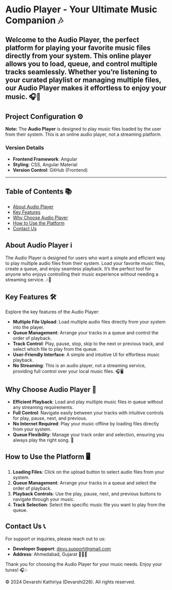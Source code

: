 # Audio Player - Your Ultimate Music Companion 🎶
Welcome to the Audio Player, the perfect platform for playing your favorite music files directly from your system. This online player allows you to load, queue, and control multiple tracks seamlessly. Whether you’re listening to your curated playlist or managing multiple files, our Audio Player makes it effortless to enjoy your music. 🎧🎵
---

## Project Configuration ⚙️

**Note:** The **Audio Player** is designed to play music files loaded by the user from their system. This is an online audio player, not a streaming platform.

### Version Details
- **Frontend Framework**: Angular
- **Styling**: CSS, Angular Material
- **Version Control**: GitHub (Frontend)

---
## Table of Contents 📚

- [About Audio Player](#about-audio-player)
- [Key Features](#key-features)
- [Why Choose Audio Player](#why-choose-audio-player)
- [How to Use the Platform](#how-to-use-the-platform)
- [Contact Us](#contact-us)

## About Audio Player ℹ️

The Audio Player is designed for users who want a simple and efficient way to play multiple audio files from their system. Load your favorite music files, create a queue, and enjoy seamless playback. It’s the perfect tool for anyone who enjoys controlling their music experience without needing a streaming service. 🎶🎤

## Key Features 🛠️

Explore the key features of the Audio Player:

- **Multiple File Upload**: Load multiple audio files directly from your system into the player.
- **Queue Management**: Arrange your tracks in a queue and control the order of playback.
- **Track Control**: Play, pause, stop, skip to the next or previous track, and select which file to play from the queue.
- **User-Friendly Interface**: A simple and intuitive UI for effortless music playback.
- **No Streaming**: This is an audio player, not a streaming service, providing full control over your local music files. 🎧🖥️

## Why Choose Audio Player 🌟

- **Efficient Playback**: Load and play multiple music files in queue without any streaming requirements.
- **Full Control**: Navigate easily between your tracks with intuitive controls for play, pause, next, and previous.
- **No Internet Required**: Play your music offline by loading files directly from your system.
- **Queue Flexibility**: Manage your track order and selection, ensuring you always play the right song. 🎵

## How to Use the Platform 🖥️

1. **Loading Files**: Click on the upload button to select audio files from your system.
2. **Queue Management**: Arrange your tracks in a queue and select the order of playback.
3. **Playback Controls**: Use the play, pause, next, and previous buttons to navigate through your music.
4. **Track Selection**: Select the specific music file you want to play from the queue.

## Contact Us 📞

For support or inquiries, please reach out to us:

- **Developer Support**: [devu.support@gmail.com](mailto:devu.support@gmail.com)
- **Address**: Ahmedabad, Gujarat 📮📞🏢

Thank you for choosing the Audio Player for your music needs. Enjoy your tunes! 🎧🎶

© 2024 Devarshi Kathiriya (Devarshi226). All rights reserved.
